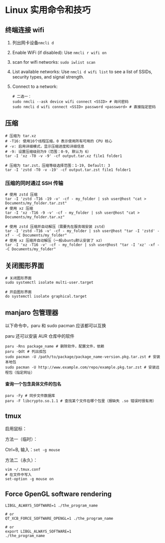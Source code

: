# Linux 实用命令和技巧

## 终端连接 wifi 

1. 列出网卡设备`nmcli d`

2. Enable WiFi (if disabled): Use `nmcli r wifi on`

3. scan for wifi networks:  `sudo iwlist scan`

4. List available networks: Use `nmcli d wifi list` to see a list of SSIDs, security types, and signal strength.

5. Connect to a network: 

   ```shell
   # 二选一：
   sudo nmcli --ask device wifi connect <SSID> # 询问密码
   sudo nmcli d wifi connect <SSID> password <password> # 直接指定密码
   ```

## 压缩

```shell
# 压缩为 tar.xz
# -T16: 使用16个线程压缩，0 表示使用所有可用的 CPU 核心
# -v: 启用详细模式，显示压缩进度和详细信息
# -9: 设置压缩级别为9（范围：0-9, 默认为 6）
tar -I 'xz -T0 -v -9' -cf output.tar.xz file1 folder1

# 压缩为 tar.zst，压缩等级选择范围：1-19, Default: 3
tar -I 'zstd -T0 -v -19' -cf output.tar.zst file1 folder1
```

### 压缩的同时通过 SSH 传输

```shell
# 使用 zstd 压缩
tar -I 'zstd -T16 -19 -v' -cf - my_folder | ssh user@host "cat > Documents/my_folder.tar.zst"
# 使用 xz 压缩
tar -I 'xz -T16 -9 -v' -cf - my_folder | ssh user@host "cat > Documents/my_folder.tar.xz"

# 使用 zstd 压缩并自动解压（需要先在服务端安装 zstd）
tar -I 'zstd -T16 -v' -cf - my_folder | ssh user@host "tar -I 'zstd' -xf - -C Documents/my_folder"
# 使用 xz 压缩并自动解压（一般ubuntu默认安装了 xz）
tar -I 'xz -T16 -v' -cf - my_folder | ssh user@host "tar -I 'xz' -xf - -C Documents/my_folder"
```

## 关闭图形界面

```shell
# 关闭图形界面
sudo systemctl isolate multi-user.target

# 开启图形界面
do systemctl isolate graphical.target
```

## manjaro 包管理器

以下命令中，paru 和 sudo pacman 应该都可以互换

paru 还可以安装 AUR 仓库中的软件

```shell
paru -Rns package_name # 删除软件，配置文件，依赖
paru -Qdt # 列出孤包
sudo pacman -U /path/to/package/package_name-version.pkg.tar.zst # 安装本地包
sudo pacman -U http://www.example.com/repo/example.pkg.tar.zst # 安装远程包（指定网址）
```

#### 查询一个包含具体文件的包名

```shell
paru -Fy # 同步文件数据库
paru -F libcrypto.so.1.1 # 查找某个文件在哪个包里（报缺失 .so 错误时很有用）
```

## tmux

启用鼠标：

方法一（临时）：

Ctrl+B, 输入：`set -g mouse`

方法二（永久）：

```shell
vim ~/.tmux.conf
# 在文件中写入
set-option -g mouse on
```

## Force GpenGL software rendering

```shell
LIBGL_ALWAYS_SOFTWARE=1 ./the_program_name

# or
QT_XCB_FORCE_SOFTWARE_OPENGL=1 ./the_program_name

# or
export LIBGL_ALWAYS_SOFTWARE=1
./the_program_name
```
